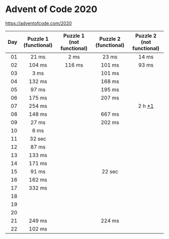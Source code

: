 # Advent of Code 2020

https://adventofcode.com/2020

| Day | Puzzle 1 (functional) | Puzzle 1 (not functional) | Puzzle 2 (functional) | Puzzle 2 (not functional) |
|----:|:---------------------:|:-------------------------:|:---------------------:|:-------------------------:|
| 01  | 21 ms                 | 2 ms                      | 23 ms                 | 14 ms                     |
| 02  | 104 ms                | 116 ms                    | 101 ms                | 93 ms                     |
| 03  | 3 ms                  |                           | 101 ms                |                           |
| 04  | 132 ms                |                           | 168 ms                |                           |
| 05  | 97 ms                 |                           | 195 ms                |                           |
| 06  | 175 ms                |                           | 207 ms                |                           |
| 07  | 254 ms                |                           |                       | 2 h [*1][p7_2]            |
| 08  | 148 ms                |                           | 667 ms                |                           |
| 09  | 27 ms                 |                           | 202 ms                |                           |
| 10  | 6 ms                  |                           |                       |                           |
| 11  | 32 sec                |                           |                       |                           |
| 12  | 87 ms                 |                           |                       |                           |
| 13  | 133 ms                |                           |                       |                           |
| 14  | 171 ms                |                           |                       |                           |
| 15  | 91 ms                 |                           | 22 sec                |                           |
| 16  | 162 ms                |                           |                       |                           |
| 17  | 332 ms                |                           |                       |                           |
| 18  |                       |                           |                       |                           |
| 19  |                       |                           |                       |                           |
| 20  |                       |                           |                       |                           |
| 21  | 249 ms                |                           | 224 ms                |                           |
| 22  | 102 ms                |                           |                       |                           |

[p7_2]: src/main/scala/de/advent/of/code/day7/solution.png
